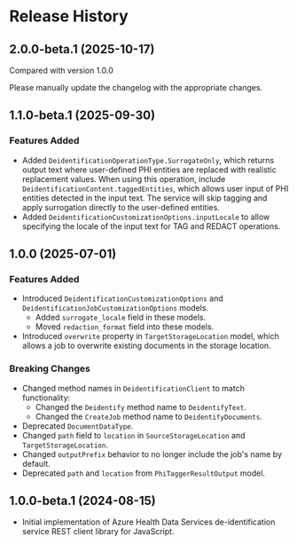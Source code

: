 # Release History

## 2.0.0-beta.1 (2025-10-17)
Compared with version 1.0.0

Please manually update the changelog with the appropriate changes.
## 1.1.0-beta.1 (2025-09-30)

### Features Added
- Added `DeidentificationOperationType.SurrogateOnly`, which returns output text where user-defined PHI entities are replaced with realistic replacement values. When using this operation, include `DeidentificationContent.taggedEntities`, which allows user input of PHI entities detected in the input text. The service will skip tagging and apply surrogation directly to the user-defined entities.
- Added `DeidentificationCustomizationOptions.inputLocale` to allow specifying the locale of the input text for TAG and REDACT operations.


## 1.0.0 (2025-07-01)

### Features Added

- Introduced `DeidentificationCustomizationOptions` and `DeidentificationJobCustomizationOptions` models.
    - Added `surrogate_locale` field in these models.
    - Moved `redaction_format` field into these models.
- Introduced `overwrite` property in `TargetStorageLocation` model, which allows a job to overwrite existing documents in the storage location. 

### Breaking Changes

- Changed method names in `DeidentificationClient` to match functionality:
    - Changed the `Deidentify` method name to `DeidentifyText`.
    - Changed the `CreateJob` method name to `DeidentifyDocuments`.
- Deprecated `DocumentDataType`.
- Changed `path` field to `location` in `SourceStorageLocation` and `TargetStorageLocation`.
- Changed `outputPrefix` behavior to no longer include the job's name by default.
- Deprecated `path` and `location` from `PhiTaggerResultOutput` model.

## 1.0.0-beta.1 (2024-08-15)

- Initial implementation of Azure Health Data Services de-identification service REST client library for JavaScript.
